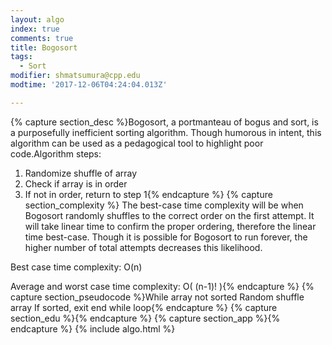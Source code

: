 ```yaml
---
layout: algo
index: true
comments: true
title: Bogosort
tags:
  - Sort
modifier: shmatsumura@cpp.edu
modtime: '2017-12-06T04:24:04.013Z'

---
```

{% capture section_desc %}Bogosort, a portmanteau of bogus and sort, is a purposefully inefficient sorting algorithm.  Though humorous in intent, this algorithm can be used as a pedagogical tool to highlight poor code.Algorithm steps:
1.	Randomize shuffle of array
2.	Check if array is in order
3.	If not in order, return to step 1{% endcapture %}
{% capture section_complexity %}
The best-case time complexity will be when Bogosort randomly shuffles to the correct order on the first attempt.  It will take linear time to confirm the proper ordering, therefore the linear time best-case.  Though it is possible for Bogosort to run forever, the higher number of total attempts decreases this likelihood.

Best case time complexity: O(n)

Average and worst case time complexity: O( (n-1)! ){% endcapture %}
{% capture section_pseudocode %}While array not sorted
Random shuffle array
If sorted, exit end while loop{% endcapture %}
{% capture section_edu %}{% endcapture %}
{% capture section_app %}{% endcapture %}
{% include algo.html %}